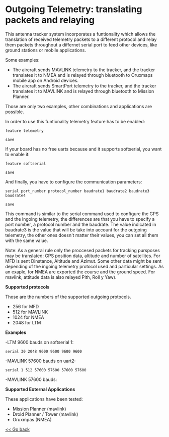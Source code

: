 # Outgoing Telemetry: translating packets and relaying

This antenna tracker system incorporates a funtionality which allows the translation of received telemetry packets to a different protocol and relay them packets throughout a differnet serial port to feed other devices, like ground stations or mobile applications.

Some examples:

* The aircraft sends MAVLINK telemetry to the tracker, and the tracker translates it to NMEA and is relayed through bluetooth to Oruxmaps mobile app on Android devices.
* The aircraft sends SmartPort telemetry to the tracker, and the tracker translates it to MAVLINK and is relayed through bluetooth to Mission Planner.

Those are only two examples, other combinations and applications are possible.

In order to use this funtionality telemetry feature has to be enabled:

```
feature telemetry

save

```

If your board has no free uarts because and it supports softserial, you want to enable it:

```
feature softserial

save
```

And finally, you have to configure the communication parameters:

```
serial port_number protocol_number baudrate1 baudrate2 baudrate3 baudrate4

save
```

This command is similar to the serial command used to configure the GPS and the ingoing telemetry, the differences are that you have to specify a port number, a protocol number and the baudrate. The value indicated in baudrate3 is the value that will be take into account  for the outgoing telemetry, the other ones doesn't matter their values, you can set all them with the same value.

Note: As a general rule only the proccesed packets for tracking pursposes may be translated: GPS position data, altitude and number of satellites. For MFD is sent Dinstance, Altitude and  Azimut. Some other data might be sent depending of the ingoing telemetry protocol used and particular settings. As an exaple, for NMEA are exported the course and the ground speed. For mavlink, attitude data is also relayed Pith, Roll y Yaw).

**Supported protocols**

Those are the numbers of the supported outgoing protocols.

* 256 for MFD
* 512 for MAVLINK
* 1024 for NMEA
* 2048 for LTM

**Examples**

-LTM 9600 bauds on softserial 1:
```
serial 30 2048 9600 9600 9600 9600
```
-MAVLINK 57600 bauds on uart2:
```
serial 1 512 57600 57600 57600 57600
```


-MAVLINK 57600 bauds:

**Supported External Applications**

These applications have been tested:

* Mission Planner (mavlink)
* Droid Planner / Tower (mavlink)
* Oruxmpas (NMEA)

[<< Go back](https://github.com/raul-ortega/u360gts/blob/master/wiki/index.md)
